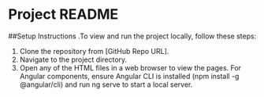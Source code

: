 # Project README


##Setup Instructions
.To view and run the project locally, follow these steps:

01. Clone the repository from [GitHub Repo URL].
02. Navigate to the project directory.
03. Open any of the HTML files in a web browser to view the pages.
For Angular components, ensure Angular CLI is installed (npm install -g @angular/cli) and run ng serve to start a local server.

